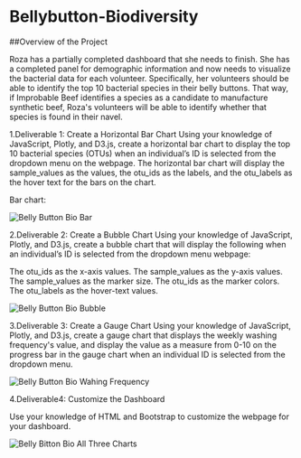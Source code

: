 # Bellybutton-Biodiversity

##Overview of the Project

Roza has a partially completed dashboard that she needs to finish. She has a completed panel for demographic information and now needs to visualize the bacterial data for each volunteer. Specifically, her volunteers should be able to identify the top 10 bacterial species in their belly buttons. That way, if Improbable Beef identifies a species as a candidate to manufacture synthetic beef, Roza's volunteers will be able to identify whether that species is found in their navel.


1.Deliverable 1: Create a Horizontal Bar Chart
Using your knowledge of JavaScript, Plotly, and D3.js, create a horizontal bar chart to display the top 10 bacterial species (OTUs) when an individual’s ID is selected from the dropdown menu on the webpage. The horizontal bar chart will display the sample_values as the values, the otu_ids as the labels, and the otu_labels as the hover text for the bars on the chart.

Bar chart: 

![Belly Button Bio Bar](https://user-images.githubusercontent.com/93686963/152630706-5b7f48e2-8378-4586-b50f-ea566536aea7.PNG)


2.Deliverable 2: Create a Bubble Chart
Using your knowledge of JavaScript, Plotly, and D3.js, create a bubble chart that will display the following when an individual’s ID is selected from the dropdown menu webpage:

The otu_ids as the x-axis values.
The sample_values as the y-axis values.
The sample_values as the marker size.
The otu_ids as the marker colors.
The otu_labels as the hover-text values.

![Belly Button Bio Bubble](https://user-images.githubusercontent.com/93686963/152630726-8b8e8999-b2c5-446a-aa4e-e174f06d8d23.PNG)

3.Deliverable 3: Create a Gauge Chart
Using your knowledge of JavaScript, Plotly, and D3.js, create a gauge chart that displays the weekly washing frequency's value, and display the value as a measure from 0-10 on the progress bar in the gauge chart when an individual ID is selected from the dropdown menu.


![Belly Button Bio Wahing Frequency](https://user-images.githubusercontent.com/93686963/152630732-44badeb0-7547-4bc4-b49f-ca22fdc3a5a0.PNG)


4.Deliverable4: Customize the Dashboard

Use your knowledge of HTML and Bootstrap to customize the webpage for your dashboard.

![Belly Bitton Bio All Three Charts](https://user-images.githubusercontent.com/93686963/152630737-77344f5e-4cde-4208-8182-40982ccd9cca.PNG)
